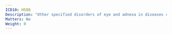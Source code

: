 ```yaml
---
ICD10: H588
Description: "Other specified disorders of eye and adnexa in diseases classified elsewhere"
Matters: No
Weight: 0
---
```


